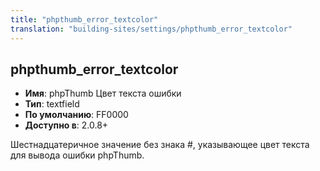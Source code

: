 ```yaml
---
title: "phpthumb_error_textcolor"
translation: "building-sites/settings/phpthumb_error_textcolor"
---
```


## phpthumb_error_textcolor

-   **Имя**: phpThumb Цвет текста ошибки
-   **Тип**: textfield
-   **По умолчанию**: FF0000
-   **Доступно в**: 2.0.8+

Шестнадцатеричное значение без знака #, указывающее цвет текста для вывода ошибки phpThumb.
